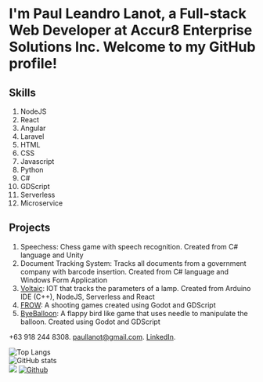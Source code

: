 
# I'm Paul Leandro Lanot, a Full-stack Web Developer at Accur8 Enterprise Solutions Inc. Welcome to my GitHub profile!


## Skills
1. NodeJS
2. React
3. Angular
4. Laravel
5. HTML
6. CSS
7. Javascript
8. Python
9. C#
10. GDScript
11. Serverless
12. Microservice

## Projects

1. Speechess: Chess game with speech recognition. Created from C# language and Unity
2. Document Tracking System: Tracks all documents from a government company with barcode insertion. Created from C# language and Windows Form Application
3. [Voltaic](https://master.voltaictup.online/): IOT that tracks the parameters of a lamp. Created from Arduino IDE (C++), NodeJS, Serverless and React 
4. [FROW](https://raikiri24.itch.io/frow): A shooting games created using Godot and GDScript
5. [ByeBalloon](https://raikiri24.itch.io/byebaloon): A flappy bird like game that uses needle to manipulate the balloon. Created using Godot and GDScript

+63 918 244 8308. 
paullanot@gmail.com. 
[LinkedIn](https://www.linkedin.com/in/paul-leandro-l-816b8b239). 


![Top Langs](https://github-readme-stats.vercel.app/api/top-langs/?username=raikiri24&theme=tokyonight)
<br />
![GitHub stats](https://github-readme-stats.vercel.app/api?username=raikiri24&show_icons=true&theme=tokyonight)
<br />
![](https://visitor-badge.laobi.icu/badge?page_id=raikiri24.raikiri24)
[![Github](https://img.shields.io/github/followers/raikiri24?label=Follow&style=social)](https://github.com/raikiri24)
<!--
**raikiri24/raikiri24** is a ✨ _special_ ✨ repository because its `README.md` (this file) appears on your GitHub profile.

Here are some ideas to get you started:

- 🔭 I’m currently working on ...
- 🌱 I’m currently learning ...
- 👯 I’m looking to collaborate on ...
- 🤔 I’m looking for help with ...
- 💬 Ask me about ...
- 📫 How to reach me: ...
- 😄 Pronouns: ...
- ⚡ Fun fact: ...
-->
